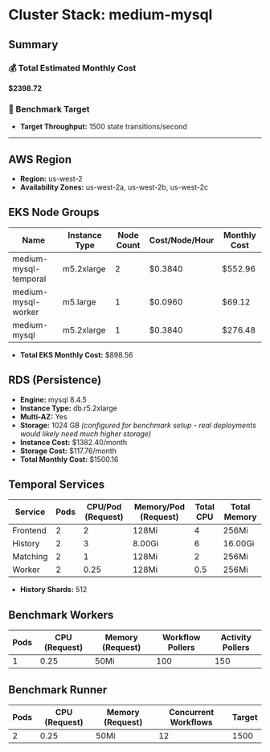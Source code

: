 # Cluster Stack: medium-mysql

## Summary

### 💰 Total Estimated Monthly Cost
**$2398.72**

### 🎯 Benchmark Target
- **Target Throughput:** 1500 state transitions/second

---

## AWS Region
- **Region:** us-west-2
- **Availability Zones:** us-west-2a, us-west-2b, us-west-2c

## EKS Node Groups
| Name | Instance Type | Node Count | Cost/Node/Hour | Monthly Cost |
|------|--------------|------------|----------------|-------------|
| medium-mysql-temporal | m5.2xlarge | 2 | $0.3840 | $552.96 |
| medium-mysql-worker | m5.large | 1 | $0.0960 | $69.12 |
| medium-mysql | m5.2xlarge | 1 | $0.3840 | $276.48 |

- **Total EKS Monthly Cost:** $898.56

## RDS (Persistence)
- **Engine:** mysql 8.4.5
- **Instance Type:** db.r5.2xlarge
- **Multi-AZ:** Yes
- **Storage:** 1024 GB *(configured for benchmark setup - real deployments would likely need much higher storage)*
- **Instance Cost:** $1382.40/month
- **Storage Cost:** $117.76/month
- **Total Monthly Cost:** $1500.16

## Temporal Services

| Service   | Pods | CPU/Pod (Request) | Memory/Pod (Request) | Total CPU | Total Memory |
|-----------|------|-------------------|----------------------|-----------|-------------|
| Frontend  | 2    | 2               | 128Mi                | 4       | 256Mi     |
| History   | 2    | 3               | 8.00Gi                | 6       | 16.00Gi     |
| Matching  | 2    | 1               | 128Mi                | 2       | 256Mi     |
| Worker    | 2    | 0.25               | 128Mi                | 0.5       | 256Mi     |

- **History Shards:** 512

## Benchmark Workers

| Pods | CPU (Request) | Memory (Request) | Workflow Pollers | Activity Pollers |
|------|---------------|------------------|------------------|------------------|
| 1 | 0.25 | 50Mi | 100 | 150 |

## Benchmark Runner

| Pods | CPU (Request) | Memory (Request) | Concurrent Workflows | Target |
|------|---------------|------------------|--------------------- |--------|
| 2 | 0.25 | 50Mi | 12 | 1500 |


